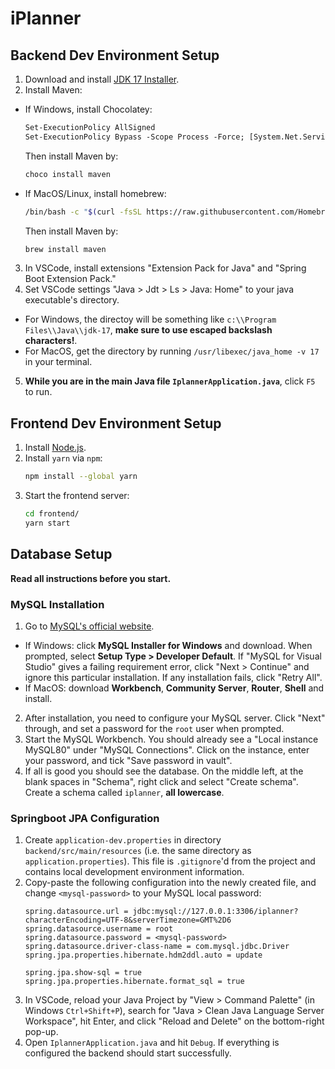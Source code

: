 # iPlanner

## Backend Dev Environment Setup

1. Download and install [JDK 17 Installer](https://www.oracle.com/java/technologies/javase/jdk17-archive-downloads.html).
2. Install Maven:
* If Windows, install Chocolatey:
  ```ps
  Set-ExecutionPolicy AllSigned
  Set-ExecutionPolicy Bypass -Scope Process -Force; [System.Net.ServicePointManager]::SecurityProtocol = [System.Net.ServicePointManager]::SecurityProtocol -bor 3072; iex ((New-Object System.Net.WebClient).DownloadString('https://community.chocolatey.org/install.ps1'))
  ```
  Then install Maven by:
  ```ps
  choco install maven
  ```
* If MacOS/Linux, install homebrew:
  ```sh
  /bin/bash -c "$(curl -fsSL https://raw.githubusercontent.com/Homebrew/install/HEAD/install.sh)"
  ```
  Then install Maven by:
  ```sh
  brew install maven
  ```

3. In VSCode, install extensions "Extension Pack for Java" and "Spring Boot Extension Pack."
4. Set VSCode settings "Java > Jdt > Ls > Java: Home" to your java executable's directory.
* For Windows, the directoy will be something like `c:\\Program Files\\Java\\jdk-17`, **make sure to use escaped backslash characters!**.
* For MacOS, get the directory by running `/usr/libexec/java_home -v 17` in your terminal.
5. **While you are in the main Java file `IplannerApplication.java`**, click `F5` to run.

## Frontend Dev Environment Setup

1. Install [Node.js](https://nodejs.org/en/download/).
2. Install `yarn` via `npm`:
   ```sh
   npm install --global yarn
   ```
3. Start the frontend server:
   ```sh
   cd frontend/
   yarn start
   ```

## Database Setup

**Read all instructions before you start.**

### MySQL Installation

1. Go to [MySQL's official website](https://dev.mysql.com/downloads/).
- If Windows: click **MySQL Installer for Windows** and download. When prompted, select **Setup Type > Developer Default**. If "MySQL for Visual Studio" gives a failing requirement error, click "Next > Continue" and ignore this particular installation. If any installation fails, click "Retry All".
- If MacOS: download **Workbench**, **Community Server**, **Router**, **Shell** and install.
2. After installation, you need to configure your MySQL server. Click "Next" through, and set a password for the `root` user when prompted.
3. Start the MySQL Workbench. You should already see a "Local instance MySQL80" under "MySQL Connections". Click on the instance, enter your password, and tick "Save password in vault".
4. If all is good you should see the database. On the middle left, at the blank spaces in "Schema", right click and select "Create schema". Create a schema called `iplanner`, **all lowercase**.

### Springboot JPA Configuration

1. Create `application-dev.properties` in directory `backend/src/main/resources` (i.e. the same directory as `application.properties`). This file is `.gitignore`'d from the project and contains local development environment information.
2. Copy-paste the following configuration into the newly created file, and change `<mysql-password>` to your MySQL local password:
   ```
   spring.datasource.url = jdbc:mysql://127.0.0.1:3306/iplanner?characterEncoding=UTF-8&serverTimezone=GMT%2D6
   spring.datasource.username = root
   spring.datasource.password = <mysql-password>
   spring.datasource.driver-class-name = com.mysql.jdbc.Driver
   spring.jpa.properties.hibernate.hdm2ddl.auto = update

   spring.jpa.show-sql = true
   spring.jpa.properties.hibernate.format_sql = true
   ```
3. In VSCode, reload your Java Project by "View > Command Palette" (in Windows `Ctrl+Shift+P`), search for "Java > Clean Java Language Server Workspace", hit Enter, and click "Reload and Delete" on the bottom-right pop-up.
4. Open `IplannerApplication.java` and hit `Debug`. If everything is configured the backend should start successfully.
